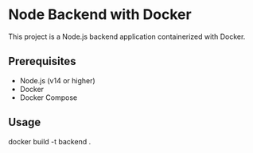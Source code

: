 # Node Backend with Docker

This project is a Node.js backend application containerized with Docker.

## Prerequisites

- Node.js (v14 or higher)
- Docker
- Docker Compose

## Usage
docker build -t backend .